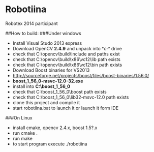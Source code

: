 Robotiina
=========

Robotex 2014 participant 


##How to build:
###Under windows

* Install Visual Studo 2013 express
* Download OpenCV **2.4.9** and unpack into **c:\** drive 
 *  check that C:\opencv\build\include and paths exist
 *  check that C:\opencv\build\x86\vc12\lib path exists
 *  check that C:\opencv\build\x86\vc12\bin path exists
* Download Boost binaries for VS2013 
 *  http://sourceforge.net/projects/boost/files/boost-binaries/1.56.0/ 
 *  **boost_1_56_0-msvc-12.0-32.exe**
 *  install into **C:\boost_1_56_0**
 *  check that C:\boost_1_56_0\boost path exists
 *  check that C:\boost_1_56_0\lib32-msvc-12.0 path exists
* clone this project and compile it
* start robotiina.bat to launch it or launch it form IDE


###On Linux

* install cmake, opencv 2.4.x, boost 1.5?.x
* run cmake .
* run make
* to start program execute ./robotiina


